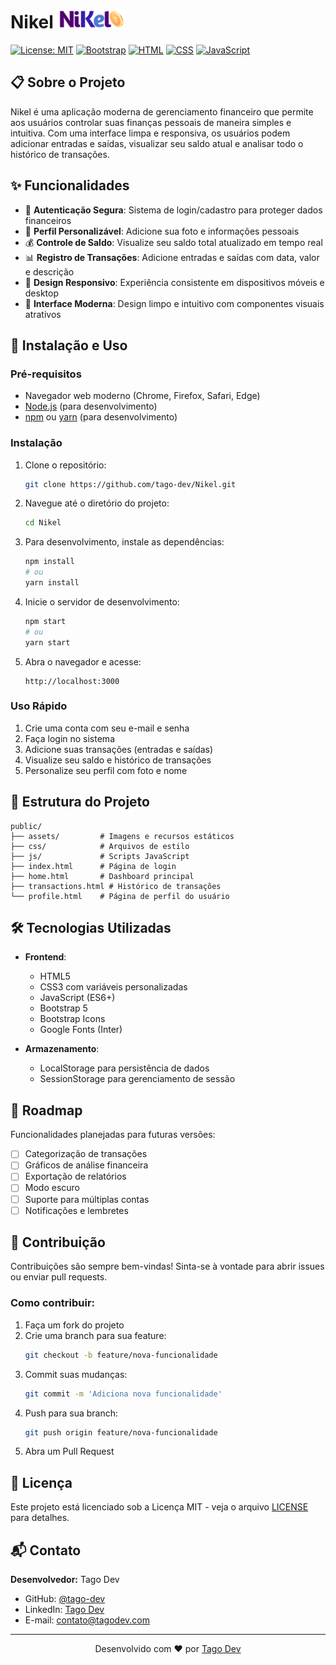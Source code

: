# Nikel <img src="public/assets/images/nikel-small-logo.png" alt="Nikel Logo" height="30">

[![License: MIT](https://img.shields.io/badge/License-MIT-blue.svg)](https://opensource.org/licenses/MIT)
[![Bootstrap](https://img.shields.io/badge/Bootstrap-5.3-purple.svg)](https://getbootstrap.com/)
[![HTML](https://img.shields.io/badge/HTML-5-orange.svg)](https://developer.mozilla.org/en-US/docs/Web/HTML)
[![CSS](https://img.shields.io/badge/CSS-3-blue.svg)](https://developer.mozilla.org/en-US/docs/Web/CSS)
[![JavaScript](https://img.shields.io/badge/JavaScript-ES6-yellow.svg)](https://developer.mozilla.org/en-US/docs/Web/JavaScript)

## 📋 Sobre o Projeto

Nikel é uma aplicação moderna de gerenciamento financeiro que permite aos usuários controlar suas finanças pessoais de maneira simples e intuitiva. Com uma interface limpa e responsiva, os usuários podem adicionar entradas e saídas, visualizar seu saldo atual e analisar todo o histórico de transações.

## ✨ Funcionalidades

- 🔐 **Autenticação Segura**: Sistema de login/cadastro para proteger dados financeiros
- 👤 **Perfil Personalizável**: Adicione sua foto e informações pessoais
- 💰 **Controle de Saldo**: Visualize seu saldo total atualizado em tempo real
- 📊 **Registro de Transações**: Adicione entradas e saídas com data, valor e descrição
- 📱 **Design Responsivo**: Experiência consistente em dispositivos móveis e desktop
- 🌙 **Interface Moderna**: Design limpo e intuitivo com componentes visuais atrativos

## 🚀 Instalação e Uso

### Pré-requisitos

- Navegador web moderno (Chrome, Firefox, Safari, Edge)
- [Node.js](https://nodejs.org/) (para desenvolvimento)
- [npm](https://www.npmjs.com/) ou [yarn](https://yarnpkg.com/) (para desenvolvimento)

### Instalação

1. Clone o repositório:
   ```bash
   git clone https://github.com/tago-dev/Nikel.git
   ```

2. Navegue até o diretório do projeto:
   ```bash
   cd Nikel
   ```

3. Para desenvolvimento, instale as dependências:
   ```bash
   npm install
   # ou
   yarn install
   ```

4. Inicie o servidor de desenvolvimento:
   ```bash
   npm start
   # ou
   yarn start
   ```

5. Abra o navegador e acesse:
   ```
   http://localhost:3000
   ```

### Uso Rápido

1. Crie uma conta com seu e-mail e senha
2. Faça login no sistema
3. Adicione suas transações (entradas e saídas)
4. Visualize seu saldo e histórico de transações
5. Personalize seu perfil com foto e nome

## 🧩 Estrutura do Projeto

```
public/
├── assets/         # Imagens e recursos estáticos
├── css/            # Arquivos de estilo
├── js/             # Scripts JavaScript
├── index.html      # Página de login
├── home.html       # Dashboard principal
├── transactions.html # Histórico de transações
└── profile.html    # Página de perfil do usuário
```

## 🛠️ Tecnologias Utilizadas

- **Frontend**:
  - HTML5
  - CSS3 com variáveis personalizadas
  - JavaScript (ES6+)
  - Bootstrap 5
  - Bootstrap Icons
  - Google Fonts (Inter)

- **Armazenamento**:
  - LocalStorage para persistência de dados
  - SessionStorage para gerenciamento de sessão

## 📝 Roadmap

Funcionalidades planejadas para futuras versões:

- [ ] Categorização de transações
- [ ] Gráficos de análise financeira
- [ ] Exportação de relatórios
- [ ] Modo escuro
- [ ] Suporte para múltiplas contas
- [ ] Notificações e lembretes

## 👥 Contribuição

Contribuições são sempre bem-vindas! Sinta-se à vontade para abrir issues ou enviar pull requests.

### Como contribuir:

1. Faça um fork do projeto
2. Crie uma branch para sua feature:
   ```bash
   git checkout -b feature/nova-funcionalidade
   ```
3. Commit suas mudanças:
   ```bash
   git commit -m 'Adiciona nova funcionalidade'
   ```
4. Push para sua branch:
   ```bash
   git push origin feature/nova-funcionalidade
   ```
5. Abra um Pull Request

## 📄 Licença

Este projeto está licenciado sob a Licença MIT - veja o arquivo [LICENSE](LICENSE) para detalhes.

## 📬 Contato

**Desenvolvedor:** Tago Dev

- GitHub: [@tago-dev](https://github.com/tago-dev)
- LinkedIn: [Tago Dev](https://linkedin.com/in/tagodev)
- E-mail: contato@tagodev.com

---

<p align="center">
  Desenvolvido com ❤️ por <a href="https://github.com/tago-dev">Tago Dev</a>
</p>

